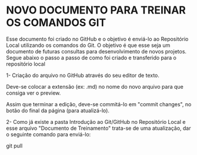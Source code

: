 # NOVO DOCUMENTO PARA TREINAR OS COMANDOS GIT

Esse documento foi criado no GitHub e o objetivo é enviá-lo ao Repositório Local utilizando os comandos do Git.
O objetivo é que esse seja um documento de futuras consultas para desenvolvimento de novos projetos.
Segue abaixo o passo a passo de como  foi criado e transferido para  o repositório local


1- Criação do arquivo no GitHub através do seu editor de texto.

Deve-se colocar a extensão (ex: .md) no nome do novo arquivo para que consiga ver o preview.

Assim que terminar a edição, deve-se commitá-lo em "commit changes", no botão do final da página (para atualizá-lo). 

2- Como já existe a pasta Introdução ao Git/GitHub no Repositório Local e esse arquivo "Documento de Treinamento" trata-se de uma atualização, dar o seguinte comando para enviá-lo:

git pull 




